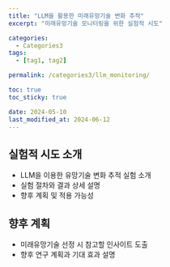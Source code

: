 ```yaml
---
title: "LLM을 활용한 미래유망기술 변화 추적"
excerpt: "미래유망기술 모니터링을 위한 실험적 시도"

categories:
  - Categories3
tags:
  - [tag1, tag2]

permalink: /categories3/llm_monitoring/

toc: true
toc_sticky: true

date: 2024-05-10
last_modified_at: 2024-06-12
---
```


## 실험적 시도 소개

  - LLM을 이용한 유망기술 변화 추적 실험 소개
  - 실험 절차와 결과 상세 설명
  - 향후 계획 및 적용 가능성

## 향후 계획

  - 미래유망기술 선정 시 참고할 인사이트 도출
  - 향후 연구 계획과 기대 효과 설명
